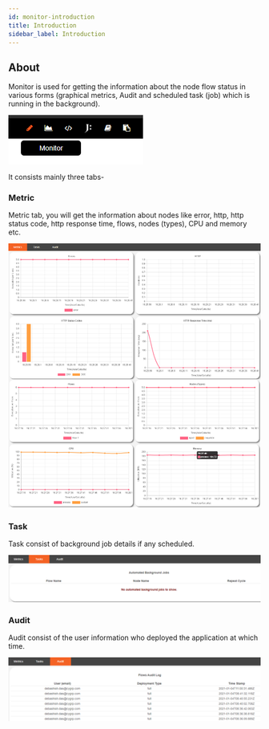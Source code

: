```yaml
---
id: monitor-introduction
title: Introduction
sidebar_label: Introduction
---
```


## About

Monitor is used for getting the information about the node flow status in various forms (graphical metrics, Audit and scheduled task (job) which is running in the background). 

![](../assets/monitor/ignite-monitor-open-from-editor.png)

It consists mainly three tabs-

### Metric

Metric tab, you will get the information about nodes like error, http, http status code, http response time, flows, nodes (types), CPU and memory etc.

![](../assets/monitor/ignite-monitor-metric.png)

### Task

Task consist of background job details if any scheduled.

![](../assets/monitor/ignite-monitor-task.png)

### Audit

Audit consist of the user information who deployed the application at which time.

![](../assets/monitor/ignite-monitor-audit.png)
